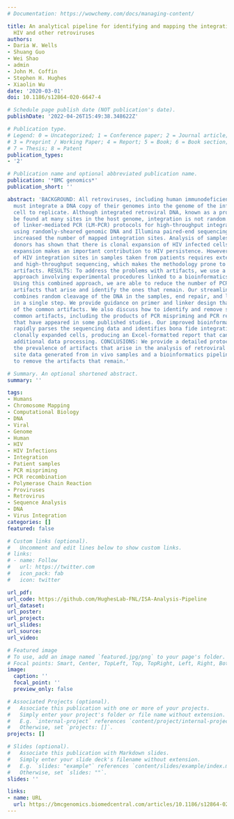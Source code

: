 ```yaml
---
# Documentation: https://wowchemy.com/docs/managing-content/

title: An analytical pipeline for identifying and mapping the integration sites of
  HIV and other retroviruses
authors:
- Daria W. Wells
- Shuang Guo
- Wei Shao
- admin
- John M. Coffin
- Stephen H. Hughes
- Xiaolin Wu
date: '2020-03-01'
doi: 10.1186/s12864-020-6647-4

# Schedule page publish date (NOT publication's date).
publishDate: '2022-04-26T15:49:38.348622Z'

# Publication type.
# Legend: 0 = Uncategorized; 1 = Conference paper; 2 = Journal article;
# 3 = Preprint / Working Paper; 4 = Report; 5 = Book; 6 = Book section;
# 7 = Thesis; 8 = Patent
publication_types:
- '2'

# Publication name and optional abbreviated publication name.
publication: '*BMC genomics*'
publication_short: ''

abstract: 'BACKGROUND: All retroviruses, including human immunodeficiency virus (HIV),
  must integrate a DNA copy of their genomes into the genome of the infected host
  cell to replicate. Although integrated retroviral DNA, known as a provirus, can
  be found at many sites in the host genome, integration is not random. The adaption
  of linker-mediated PCR (LM-PCR) protocols for high-throughput integration site mapping,
  using randomly-sheared genomic DNA and Illumina paired-end sequencing, has dramatically
  increased the number of mapped integration sites. Analysis of samples from human
  donors has shown that there is clonal expansion of HIV infected cells and that clonal
  expansion makes an important contribution to HIV persistence. However, analysis
  of HIV integration sites in samples taken from patients requires extensive PCR amplification
  and high-throughput sequencing, which makes the methodology prone to certain specific
  artifacts. RESULTS: To address the problems with artifacts, we use a comprehensive
  approach involving experimental procedures linked to a bioinformatics analysis pipeline.
  Using this combined approach, we are able to reduce the number of PCR/sequencing
  artifacts that arise and identify the ones that remain. Our streamlined workflow
  combines random cleavage of the DNA in the samples, end repair, and linker ligation
  in a single step. We provide guidance on primer and linker design that reduces some
  of the common artifacts. We also discuss how to identify and remove some of the
  common artifacts, including the products of PCR mispriming and PCR recombination,
  that have appeared in some published studies. Our improved bioinformatics pipeline
  rapidly parses the sequencing data and identifies bona fide integration sites in
  clonally expanded cells, producing an Excel-formatted report that can be used for
  additional data processing. CONCLUSIONS: We provide a detailed protocol that reduces
  the prevalence of artifacts that arise in the analysis of retroviral integration
  site data generated from in vivo samples and a bioinformatics pipeline that is able
  to remove the artifacts that remain.'

# Summary. An optional shortened abstract.
summary: ''

tags:
- Humans
- Chromosome Mapping
- Computational Biology
- DNA
- Viral
- Genome
- Human
- HIV
- HIV Infections
- Integration
- Patient samples
- PCR mispriming
- PCR recombination
- Polymerase Chain Reaction
- Proviruses
- Retrovirus
- Sequence Analysis
- DNA
- Virus Integration
categories: []
featured: false

# Custom links (optional).
#   Uncomment and edit lines below to show custom links.
# links:
# - name: Follow
#   url: https://twitter.com
#   icon_pack: fab
#   icon: twitter

url_pdf:
url_code: https://github.com/HughesLab-FNL/ISA-Analysis-Pipeline
url_dataset:
url_poster:
url_project:
url_slides:
url_source:
url_video:

# Featured image
# To use, add an image named `featured.jpg/png` to your page's folder. 
# Focal points: Smart, Center, TopLeft, Top, TopRight, Left, Right, BottomLeft, Bottom, BottomRight.
image:
  caption: ''
  focal_point: ''
  preview_only: false

# Associated Projects (optional).
#   Associate this publication with one or more of your projects.
#   Simply enter your project's folder or file name without extension.
#   E.g. `internal-project` references `content/project/internal-project/index.md`.
#   Otherwise, set `projects: []`.
projects: []

# Slides (optional).
#   Associate this publication with Markdown slides.
#   Simply enter your slide deck's filename without extension.
#   E.g. `slides: "example"` references `content/slides/example/index.md`.
#   Otherwise, set `slides: ""`.
slides: ''

links:
- name: URL
  url: https://bmcgenomics.biomedcentral.com/articles/10.1186/s12864-020-6647-4
---
```

